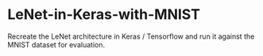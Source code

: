# LeNet-in-Keras-with-MNIST
Recreate the LeNet architecture in Keras / Tensorflow and run it against the MNIST dataset for evaluation.
